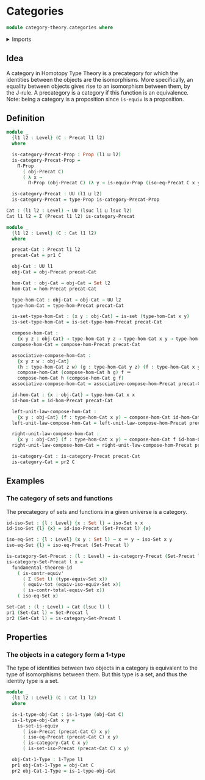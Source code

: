 # Categories

```agda
module category-theory.categories where
```

<details><summary>Imports</summary>

```agda
open import category-theory.isomorphisms-precategories
open import category-theory.precategories

open import foundation.1-types
open import foundation.contractible-types
open import foundation.dependent-pair-types
open import foundation.equivalences
open import foundation.functoriality-dependent-pair-types
open import foundation.fundamental-theorem-of-identity-types
open import foundation.identity-types
open import foundation.isomorphisms-of-sets
open import foundation.propositions
open import foundation.sets
open import foundation.universe-levels
```

</details>

## Idea

A category in Homotopy Type Theory is a precategory for which the identities
between the objects are the isomorphisms. More specifically, an equality between
objects gives rise to an isomorphism between them, by the J-rule. A precategory
is a category if this function is an equivalence. Note: being a category is a
proposition since `is-equiv` is a proposition.

## Definition

```agda
module _
  {l1 l2 : Level} (C : Precat l1 l2)
  where

  is-category-Precat-Prop : Prop (l1 ⊔ l2)
  is-category-Precat-Prop =
    Π-Prop
      ( obj-Precat C)
      ( λ x →
        Π-Prop (obj-Precat C) (λ y → is-equiv-Prop (iso-eq-Precat C x y)))

  is-category-Precat : UU (l1 ⊔ l2)
  is-category-Precat = type-Prop is-category-Precat-Prop

Cat : (l1 l2 : Level) → UU (lsuc l1 ⊔ lsuc l2)
Cat l1 l2 = Σ (Precat l1 l2) is-category-Precat

module _
  {l1 l2 : Level} (C : Cat l1 l2)
  where

  precat-Cat : Precat l1 l2
  precat-Cat = pr1 C

  obj-Cat : UU l1
  obj-Cat = obj-Precat precat-Cat

  hom-Cat : obj-Cat → obj-Cat → Set l2
  hom-Cat = hom-Precat precat-Cat

  type-hom-Cat : obj-Cat → obj-Cat → UU l2
  type-hom-Cat = type-hom-Precat precat-Cat

  is-set-type-hom-Cat : (x y : obj-Cat) → is-set (type-hom-Cat x y)
  is-set-type-hom-Cat = is-set-type-hom-Precat precat-Cat

  compose-hom-Cat :
    {x y z : obj-Cat} → type-hom-Cat y z → type-hom-Cat x y → type-hom-Cat x z
  compose-hom-Cat = compose-hom-Precat precat-Cat

  associative-compose-hom-Cat :
    {x y z w : obj-Cat}
    (h : type-hom-Cat z w) (g : type-hom-Cat y z) (f : type-hom-Cat x y) →
    compose-hom-Cat (compose-hom-Cat h g) f ＝
    compose-hom-Cat h (compose-hom-Cat g f)
  associative-compose-hom-Cat = associative-compose-hom-Precat precat-Cat

  id-hom-Cat : {x : obj-Cat} → type-hom-Cat x x
  id-hom-Cat = id-hom-Precat precat-Cat

  left-unit-law-compose-hom-Cat :
    {x y : obj-Cat} (f : type-hom-Cat x y) → compose-hom-Cat id-hom-Cat f ＝ f
  left-unit-law-compose-hom-Cat = left-unit-law-compose-hom-Precat precat-Cat

  right-unit-law-compose-hom-Cat :
    {x y : obj-Cat} (f : type-hom-Cat x y) → compose-hom-Cat f id-hom-Cat ＝ f
  right-unit-law-compose-hom-Cat = right-unit-law-compose-hom-Precat precat-Cat

  is-category-Cat : is-category-Precat precat-Cat
  is-category-Cat = pr2 C
```

## Examples

### The category of sets and functions

The precategory of sets and functions in a given universe is a category.

```agda
id-iso-Set : {l : Level} {x : Set l} → iso-Set x x
id-iso-Set {l} {x} = id-iso-Precat (Set-Precat l) {x}

iso-eq-Set : {l : Level} (x y : Set l) → x ＝ y → iso-Set x y
iso-eq-Set {l} = iso-eq-Precat (Set-Precat l)

is-category-Set-Precat : (l : Level) → is-category-Precat (Set-Precat l)
is-category-Set-Precat l x =
  fundamental-theorem-id
    ( is-contr-equiv'
      ( Σ (Set l) (type-equiv-Set x))
      ( equiv-tot (equiv-iso-equiv-Set x))
      ( is-contr-total-equiv-Set x))
    ( iso-eq-Set x)

Set-Cat : (l : Level) → Cat (lsuc l) l
pr1 (Set-Cat l) = Set-Precat l
pr2 (Set-Cat l) = is-category-Set-Precat l
```

## Properties

### The objects in a category form a 1-type

The type of identities between two objects in a category is equivalent to the
type of isomorphisms between them. But this type is a set, and thus the identity
type is a set.

```agda
module _
  {l1 l2 : Level} (C : Cat l1 l2)
  where

  is-1-type-obj-Cat : is-1-type (obj-Cat C)
  is-1-type-obj-Cat x y =
    is-set-is-equiv
      ( iso-Precat (precat-Cat C) x y)
      ( iso-eq-Precat (precat-Cat C) x y)
      ( is-category-Cat C x y)
      ( is-set-iso-Precat (precat-Cat C) x y)

  obj-Cat-1-Type : 1-Type l1
  pr1 obj-Cat-1-Type = obj-Cat C
  pr2 obj-Cat-1-Type = is-1-type-obj-Cat
```
